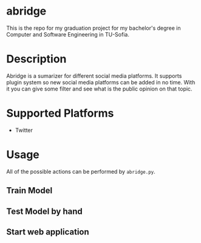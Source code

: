 # abridge

This is the repo for my graduation project for my bachelor's degree in Computer and Software Engineering in TU-Sofia.

# Description

Abridge is a sumarizer for different social media platforms. It supports plugin system so new social media platforms can be added in no time. With it you can give some filter and see what is the public opinion on that topic.

# Supported Platforms

* Twitter

# Usage

All of the possible actions can be performed by `abridge.py`.

## Train Model

## Test Model by hand

## Start web application
